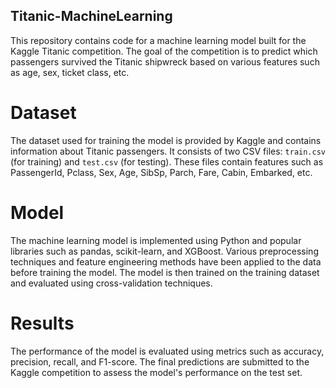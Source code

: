 ## Titanic-MachineLearning

This repository contains code for a machine learning model built for the Kaggle Titanic competition. The goal of the competition is to predict which passengers survived the Titanic shipwreck based on various features such as age, sex, ticket class, etc.

# Dataset

The dataset used for training the model is provided by Kaggle and contains information about Titanic passengers. It consists of two CSV files: `train.csv` (for training) and `test.csv` (for testing). These files contain features such as PassengerId, Pclass, Sex, Age, SibSp, Parch, Fare, Cabin, Embarked, etc.

# Model

The machine learning model is implemented using Python and popular libraries such as pandas, scikit-learn, and XGBoost. Various preprocessing techniques and feature engineering methods have been applied to the data before training the model. The model is then trained on the training dataset and evaluated using cross-validation techniques.

# Results

The performance of the model is evaluated using metrics such as accuracy, precision, recall, and F1-score. The final predictions are submitted to the Kaggle competition to assess the model's performance on the test set.
